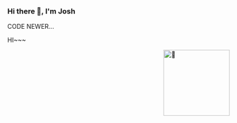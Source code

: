 ### Hi there 👋, I'm Josh

CODE NEWER...

HI~~~

<!--
**PumBall/PumBall** is a ✨ _special_ ✨ repository because its `README.md` (this file) appears on your GitHub profile.

Here are some ideas to get you started:

- 🔭 I’m currently working on ...
- 🌱 I’m currently learning ...
- 👯 I’m looking to collaborate on ...
- 🤔 I’m looking for help with ...
- 💬 Ask me about ...
- 📫 How to reach me: ...
- 😄 Pronouns: ...
- ⚡ Fun fact: ...
-->

[<img align="right" width="150" alt="🦑" src="https://count.getloli.com/get/@:PumBalltheme=rule34">](https://www.youtube.com/watch?v=PqXPW0oBKgg)
